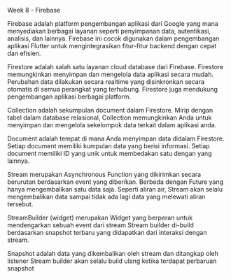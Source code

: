 Week 8 - Firebase

Firebase adalah platform pengembangan aplikasi dari Google yang mana menyediakan berbagai layanan seperti penyimpanan data, autentikasi, analisis, dan lainnya.
Firebase ini cocok digunakan dalam pengembangan aplikasi Flutter untuk mengintegrasikan fitur-fitur backend dengan cepat dan efisien.

Firestore adalah salah satu layanan cloud database dari Firebase. Firestore memungkinkan menyimpan dan mengelola data aplikasi secara mudah.
Perubahan data dilakukan secara realtime yang disinkronkan secara otomatis di semua perangkat yang terhubung.
Firestore juga mendukung pengembangan aplikasi berbagai platform.

Collection adalah sekumpulan document dalam Firestore.
Mirip dengan tabel dalam database relasional, Collection memungkinkan Anda untuk menyimpan dan mengelola sekelompok data terkait dalam aplikasi anda.

Document adalah tempat di mana Anda menyimpan data didalam Firestore. Setiap document memiliki kumpulan data yang berisi informasi. Setiap document memiliki ID yang unik untuk membedakan satu dengan yang lainnya.

Stream merupakan Asynchronous Function yang dikirimkan secara berurutan berdasarkan event yang diberikan.
Berbeda dengan Future yang hanya mengembalikan satu data saja. Seperti aliran air, Stream akan selalu mengembalikan data sampai tidak ada lagi data yang melewati aliran tersebut.

StreamBuilder (widget) merupakan Widget yang berperan untuk mendengarkan sebuah event dari stream
Stream builder di-build berdasarkan snapshot terbaru yang didapatkan dari interaksi dengan stream.

Snapshot adalah data yang dikembalikan oleh stream dan ditangkap oleh listener
Stream builder akan selalu build ulang ketika terdapat perbaruan snapshot
